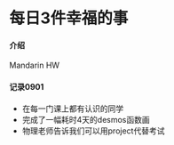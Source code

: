 # 每日3件幸福的事

#### 介绍
Mandarin HW

#### 记录0901
- 在每一门课上都有认识的同学
- 完成了一幅耗时4天的desmos函数画
- 物理老师告诉我们可以用project代替考试